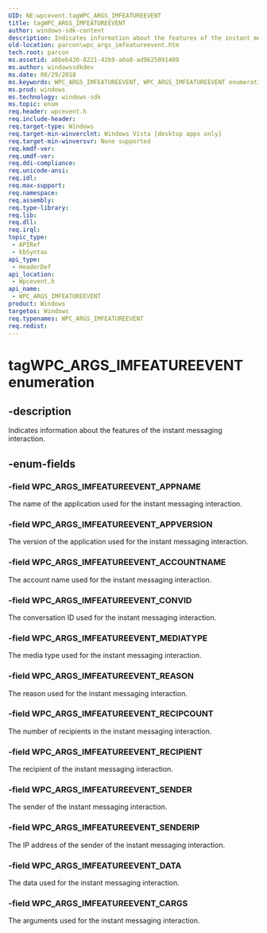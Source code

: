 ```yaml
---
UID: NE:wpcevent.tagWPC_ARGS_IMFEATUREEVENT
title: tagWPC_ARGS_IMFEATUREEVENT
author: windows-sdk-content
description: Indicates information about the features of the instant messaging interaction.
old-location: parcon\wpc_args_imfeatureevent.htm
tech.root: parcon
ms.assetid: a8beb420-8221-42b9-a0a8-ad9625091409
ms.author: windowssdkdev
ms.date: 08/29/2018
ms.keywords: WPC_ARGS_IMFEATUREEVENT, WPC_ARGS_IMFEATUREEVENT enumeration, WPC_ARGS_IMFEATUREEVENT_ACCOUNTNAME, WPC_ARGS_IMFEATUREEVENT_APPNAME, WPC_ARGS_IMFEATUREEVENT_APPVERSION, WPC_ARGS_IMFEATUREEVENT_CARGS, WPC_ARGS_IMFEATUREEVENT_CONVID, WPC_ARGS_IMFEATUREEVENT_DATA, WPC_ARGS_IMFEATUREEVENT_MEDIATYPE, WPC_ARGS_IMFEATUREEVENT_REASON, WPC_ARGS_IMFEATUREEVENT_RECIPCOUNT, WPC_ARGS_IMFEATUREEVENT_RECIPIENT, WPC_ARGS_IMFEATUREEVENT_SENDER, WPC_ARGS_IMFEATUREEVENT_SENDERIP, parcon.wpc_args_imfeatureevent, tagWPC_ARGS_IMFEATUREEVENT, wpcevent/WPC_ARGS_IMFEATUREEVENT, wpcevent/WPC_ARGS_IMFEATUREEVENT_ACCOUNTNAME, wpcevent/WPC_ARGS_IMFEATUREEVENT_APPNAME, wpcevent/WPC_ARGS_IMFEATUREEVENT_APPVERSION, wpcevent/WPC_ARGS_IMFEATUREEVENT_CARGS, wpcevent/WPC_ARGS_IMFEATUREEVENT_CONVID, wpcevent/WPC_ARGS_IMFEATUREEVENT_DATA, wpcevent/WPC_ARGS_IMFEATUREEVENT_MEDIATYPE, wpcevent/WPC_ARGS_IMFEATUREEVENT_REASON, wpcevent/WPC_ARGS_IMFEATUREEVENT_RECIPCOUNT, wpcevent/WPC_ARGS_IMFEATUREEVENT_RECIPIENT, wpcevent/WPC_ARGS_IMFEATUREEVENT_SENDER, wpcevent/WPC_ARGS_IMFEATUREEVENT_SENDERIP
ms.prod: windows
ms.technology: windows-sdk
ms.topic: enum
req.header: wpcevent.h
req.include-header: 
req.target-type: Windows
req.target-min-winverclnt: Windows Vista [desktop apps only]
req.target-min-winversvr: None supported
req.kmdf-ver: 
req.umdf-ver: 
req.ddi-compliance: 
req.unicode-ansi: 
req.idl: 
req.max-support: 
req.namespace: 
req.assembly: 
req.type-library: 
req.lib: 
req.dll: 
req.irql: 
topic_type:
 - APIRef
 - kbSyntax
api_type:
 - HeaderDef
api_location:
 - Wpcevent.h
api_name:
 - WPC_ARGS_IMFEATUREEVENT
product: Windows
targetos: Windows
req.typenames: WPC_ARGS_IMFEATUREEVENT
req.redist: 
---
```


# tagWPC_ARGS_IMFEATUREEVENT enumeration


## -description


Indicates information about the features of the instant messaging interaction.


## -enum-fields




### -field WPC_ARGS_IMFEATUREEVENT_APPNAME

The name of the application used for the instant messaging interaction.


### -field WPC_ARGS_IMFEATUREEVENT_APPVERSION

The version of the application used for the instant messaging interaction.


### -field WPC_ARGS_IMFEATUREEVENT_ACCOUNTNAME

The account name used for the instant messaging interaction.


### -field WPC_ARGS_IMFEATUREEVENT_CONVID

The conversation ID used for the instant messaging interaction.


### -field WPC_ARGS_IMFEATUREEVENT_MEDIATYPE

The media type used for the instant messaging interaction.


### -field WPC_ARGS_IMFEATUREEVENT_REASON

The reason used for the instant messaging interaction.


### -field WPC_ARGS_IMFEATUREEVENT_RECIPCOUNT

The number of recipients in the instant messaging interaction.


### -field WPC_ARGS_IMFEATUREEVENT_RECIPIENT

The recipient of the instant messaging interaction.


### -field WPC_ARGS_IMFEATUREEVENT_SENDER

The sender of the instant messaging interaction.


### -field WPC_ARGS_IMFEATUREEVENT_SENDERIP

The IP address of the sender of the instant messaging interaction.


### -field WPC_ARGS_IMFEATUREEVENT_DATA

The data used for the instant messaging interaction.


### -field WPC_ARGS_IMFEATUREEVENT_CARGS

The arguments used for the instant messaging interaction.

